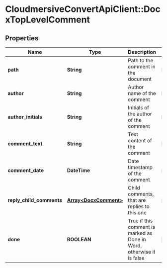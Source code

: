 # CloudmersiveConvertApiClient::DocxTopLevelComment

## Properties
Name | Type | Description | Notes
------------ | ------------- | ------------- | -------------
**path** | **String** | Path to the comment in the document | [optional] 
**author** | **String** | Author name of the comment | [optional] 
**author_initials** | **String** | Initials of the author of the comment | [optional] 
**comment_text** | **String** | Text content of the comment | [optional] 
**comment_date** | **DateTime** | Date timestamp of the comment | [optional] 
**reply_child_comments** | [**Array&lt;DocxComment&gt;**](DocxComment.md) | Child comments, that are replies to this one | [optional] 
**done** | **BOOLEAN** | True if this comment is marked as Done in Word, otherwise it is false | [optional] 


